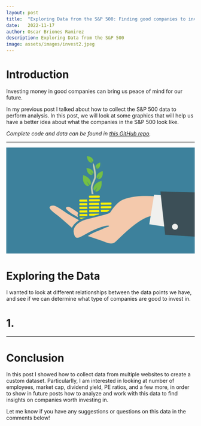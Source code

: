 ```yaml
---
layout: post
title:  "Exploring Data from the S&P 500: Finding good companies to invest in"
date:   2022-11-17
author: Oscar Briones Ramirez
description: Exploring Data from the S&P 500
image: assets/images/invest2.jpeg
---
```


# Introduction

Investing money in good companies can bring us peace of mind for our future.

In my previous post I talked about how to collect the S&P 500 data to perform analysis. In this post, we will look at some graphics that will help us have a better idea about what the companies in the S&P 500 look like.

*Complete code and data can be found in [this GitHub repo](https://github.com/oscarbrionesr/sp500-web-scraping).*

---
![Figure](https://github.com/oscarbrionesr/stat386-projects/raw/main/assets/images/invest.jpeg)

# Exploring the Data

I wanted to look at different relationships between the data points we have, and see if we can determine what type of companies are good to invest in.

# 1.  

---

# Conclusion

In this post I showed how to collect data from multiple websites to create a custom dataset. Particularlly, I am interested in looking at number of employees, market cap, dividend yield, PE ratios, and a few more, in order to show in future posts how to analyze and work with this data to find insights on companies worth investing in.

Let me know if you have any suggestions or questions on this data in the comments below!
